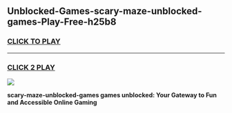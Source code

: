 
## Unblocked-Games-scary-maze-unblocked-games-Play-Free-h25b8
<h3>
<a href="https://premium76.site?title=scary-maze-unblocked-games&ref=09A">CLICK TO PLAY</a></h3>
<hr>

<h3>
<a href="https://premium76.site?title=scary-maze-unblocked-games&ref=09A">CLICK 2 PLAY</a>
  
</h3>

<a href="https://premium76.site?title=scary-maze-unblocked-games&ref=09A"><img src="https://clearcache.store/games.png"></a>


**scary-maze-unblocked-games games unblocked: Your Gateway to Fun and Accessible Online Gaming**
